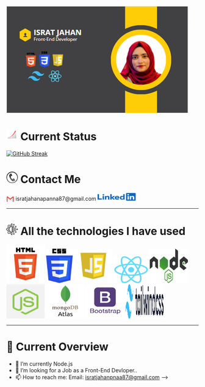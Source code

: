![An old rock in the desert](https://raw.githubusercontent.com/Israt-Jahan-panna/Israt-Jahan-panna/main/Image/banner/Banner.png)


<h1><img src="https://raw.githubusercontent.com/Israt-Jahan-panna/Israt-Jahan-panna/main/Image/Icons/Status.webp " width="30" height="30"> Current Status</h1>

[![GitHub Streak](https://github-readme-streak-stats.herokuapp.com?user=Israt-Jahan-panna&theme=gruvbox-duo&hide_border=true&border_radius=3.9&date_format=M%20j%5B%2C%20Y%5D&mode=weekly&card_width=522&background=46%2C231D35%2CEB5454&border=1C0A0A)](https://git.io/streak-stats)

<h1><img src="https://raw.githubusercontent.com/Israt-Jahan-panna/Israt-Jahan-panna/main/Image/Icons/contact-phone-icon-4.png" width="30" height="30"> Contact Me  </h1>

 <div>
 <a href="mailto:isratjahanpanna87@gmail.com" style="text-decoration: none;">
  <img src="https://raw.githubusercontent.com/Israt-Jahan-panna/Israt-Jahan-panna/main/Image/Icons/Email.png" alt="Email" style="width: 20px; height: 20px; vertical-align: middle;  align: center;">
  isratjahanapanna87@gmail.com
</a>
<a href="https://www.linkedin.com/in/israt-jahan-panna/">
  <img src="https://raw.githubusercontent.com/Israt-Jahan-panna/Israt-Jahan-panna/main/Image/Icons/1656958733linkedin-logo-png.webp" width="100" height="20" alt="LinkedIn Profile">
</a>
 </div> 




---

<h1><img src="https://raw.githubusercontent.com/Israt-Jahan-panna/Israt-Jahan-panna/main/Image/Icons/4257483.png" width="30" height="30"> All the technologies I have used</h1>

<div>
  <a> <img src="https://raw.githubusercontent.com/Israt-Jahan-panna/Israt-Jahan-panna/main/Image/Icons/html.png" width="100" height="100" ></a>
   <a> <img src="https://raw.githubusercontent.com/Israt-Jahan-panna/Israt-Jahan-panna/main/Image/Icons/css.png" width="70" height="90" ></a>
   <a> 
   <img src="https://raw.githubusercontent.com/Israt-Jahan-panna/Israt-Jahan-panna/main/Image/Icons/Javascript.png" width="100" height="90" ></a>
   <a> 
   <img src="https://raw.githubusercontent.com/Israt-Jahan-panna/Israt-Jahan-panna/main/Image/Icons/react.png" width="90" height="70" ></a>
   <a> 
   <img src="https://raw.githubusercontent.com/Israt-Jahan-panna/Israt-Jahan-panna/main/Image/Icons/nodejs-1-logo-png-transparent.png" width="100" height="90" ></a>
   <a> 
   <img src="https://raw.githubusercontent.com/Israt-Jahan-panna/Israt-Jahan-panna/main/Image/Icons/express%20JS.png" width="100" height="90" ></a>
   <img src="https://raw.githubusercontent.com/Israt-Jahan-panna/Israt-Jahan-panna/main/Image/Icons/603c5eb831820c3ce6a8f057_603a1586fa052d17fc2a6929_MongoDBAtlas.webp" width="100" height="90" ></a>
    <a> <img src="https://raw.githubusercontent.com/Israt-Jahan-panna/Israt-Jahan-panna/main/Image/Icons/62a76468bd73a4af5c5d4fb7.png" width="100" height="90" ></a>
    <a> <img src="https://raw.githubusercontent.com/Israt-Jahan-panna/Israt-Jahan-panna/main/Image/Icons/tailwind.png" width="100" height="90" ></a>
</div>


---

<h1>🔗 Current Overview </h1>

- 🌱 I’m currently Node.js
- 👯 I’m looking for a Job as a Front-End Devloper.. 
- 📫 How to reach me: Email: isratjahanpnaa87@gmail.com
-->
